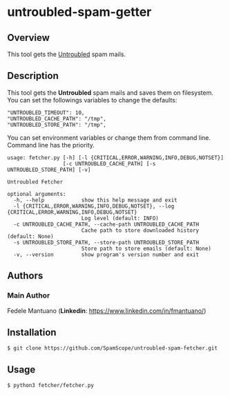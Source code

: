 # untroubled-spam-getter


## Overview
This tool gets the [Untroubled](http://untroubled.org/spam/) spam mails.


## Description
This tool gets the **Untroubled** spam mails and saves them on filesystem.
You can set the followings variables to change the defaults:

```
"UNTROUBLED_TIMEOUT": 10,
"UNTROUBLED_CACHE_PATH": "/tmp",
"UNTROUBLED_STORE_PATH": "/tmp",
```

You can set environment variables or change them from command line. Command line
has the priority.

```
usage: fetcher.py [-h] [-l {CRITICAL,ERROR,WARNING,INFO,DEBUG,NOTSET}]
                  [-c UNTROUBLED_CACHE_PATH] [-s UNTROUBLED_STORE_PATH] [-v]

Untroubled Fetcher

optional arguments:
  -h, --help            show this help message and exit
  -l {CRITICAL,ERROR,WARNING,INFO,DEBUG,NOTSET}, --log {CRITICAL,ERROR,WARNING,INFO,DEBUG,NOTSET}
                        Log level (default: INFO)
  -c UNTROUBLED_CACHE_PATH, --cache-path UNTROUBLED_CACHE_PATH
                        Cache path to store downloaded history (default: None)
  -s UNTROUBLED_STORE_PATH, --store-path UNTROUBLED_STORE_PATH
                        Store path to store emails (default: None)
  -v, --version         show program's version number and exit
```


## Authors

### Main Author
Fedele Mantuano (**Linkedin**: https://www.linkedin.com/in/fmantuano/)


## Installation

```
$ git clone https://github.com/SpamScope/untroubled-spam-fetcher.git
```


## Usage

```
$ python3 fetcher/fetcher.py
```
